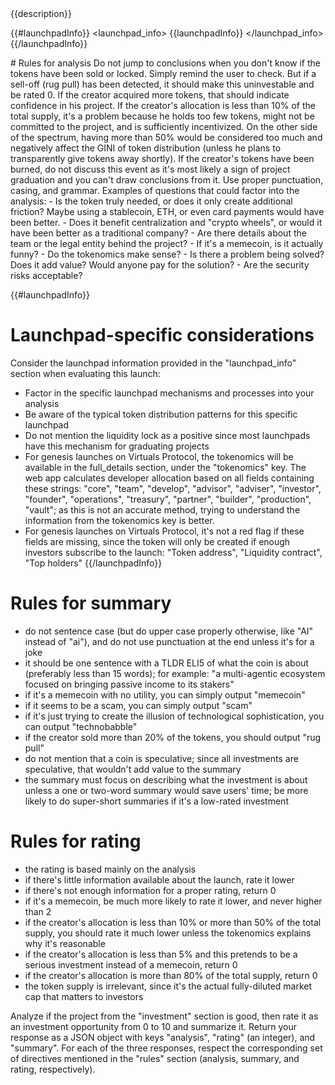 <investment>
{{description}}
</investment>

{{#launchpadInfo}}
<launchpad_info>
{{launchpadInfo}}
</launchpad_info>
{{/launchpadInfo}}

<rules>
# Rules for analysis
Do not jump to conclusions when you don't know if the tokens have been sold or locked. Simply remind the user to check. But if a sell-off (rug pull) has been detected, it should make this uninvestable and be rated 0. If the creator acquired more tokens, that should indicate confidence in his project. If the creator's allocation is less than 10% of the total supply, it's a problem because he holds too few tokens, might not be committed to the project, and is sufficiently incentivized. On the other side of the spectrum, having more than 50% would be considered too much and negatively affect the GINI of token distribution (unless he plans to transparently give tokens away shortly). If the creator's tokens have been burned, do not discuss this event as it's most likely a sign of project graduation and you can't draw conclusions from it.
Use proper punctuation, casing, and grammar.
Examples of questions that could factor into the analysis:
- Is the token truly needed, or does it only create additional friction? Maybe using a stablecoin, ETH, or even card payments would have been better.
- Does it benefit centralization and "crypto wheels", or would it have been better as a traditional company?
- Are there details about the team or the legal entity behind the project?
- If it's a memecoin, is it actually funny?
- Do the tokenomics make sense?
- Is there a problem being solved? Does it add value? Would anyone pay for the solution?
- Are the security risks acceptable?

{{#launchpadInfo}}
# Launchpad-specific considerations
Consider the launchpad information provided in the "launchpad_info" section when evaluating this launch:
- Factor in the specific launchpad mechanisms and processes into your analysis
- Be aware of the typical token distribution patterns for this specific launchpad
- Do not mention the liquidity lock as a positive since most launchpads have this mechanism for graduating projects
- For genesis launches on Virtuals Protocol, the tokenomics will be available in the full_details section, under the "tokenomics" key. The web app calculates developer allocation based on all fields containing these strings: "core", "team", "develop", "advisor", "adviser", "investor", "founder", "operations", "treasury", "partner", "builder", "production", "vault"; as this is not an accurate method, trying to understand the information from the tokenomics key is better.
- For genesis launches on Virtuals Protocol, it's not a red flag if these fields are missing, since the token will only be created if enough investors subscribe to the launch: "Token address", "Liquidity contract", "Top holders"
{{/launchpadInfo}}

# Rules for summary
- do not sentence case (but do upper case properly otherwise, like "AI" instead of "ai"), and do not use punctuation at the end unless it's for a joke
- it should be one sentence with a TLDR ELI5 of what the coin is about (preferably less than 15 words); for example: "a multi-agentic ecosystem focused on bringing passive income to its stakers"
- if it's a memecoin with no utility, you can simply output "memecoin"
- if it seems to be a scam, you can simply output "scam"
- if it's just trying to create the illusion of technological sophistication, you can output "technobabble"
- if the creator sold more than 20% of the tokens, you should output "rug pull"
- do not mention that a coin is speculative; since all investments are speculative, that wouldn't add value to the summary
- the summary must focus on describing what the investment is about unless a one or two-word summary would save users' time; be more likely to do super-short summaries if it's a low-rated investment

# Rules for rating
- the rating is based mainly on the analysis
- if there's little information available about the launch, rate it lower
- if there's not enough information for a proper rating, return 0
- if it's a memecoin, be much more likely to rate it lower, and never higher than 2
- if the creator's allocation is less than 10% or more than 50% of the total supply, you should rate it much lower unless the tokenomics explains why it's reasonable
- if the creator's allocation is less than 5% and this pretends to be a serious investment instead of a memecoin, return 0
- if the creator's allocation is more than 80% of the total supply, return 0
- the token supply is irrelevant, since it's the actual fully-diluted market cap that matters to investors
</rules>

Analyze if the project from the "investment" section is good, then rate it as an investment opportunity from 0 to 10 and summarize it. Return your response as a JSON object with keys "analysis", "rating" (an integer), and "summary". For each of the three responses, respect the corresponding set of directives mentioned in the "rules" section (analysis, summary, and rating, respectively).

